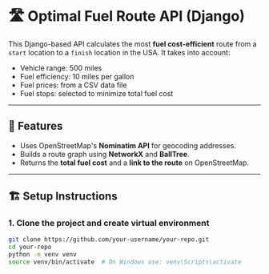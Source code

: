 # 🛣️ Optimal Fuel Route API (Django)

This Django-based API calculates the most **fuel cost-efficient** route from a `start` location to a `finish` location in the USA. It takes into account:

- Vehicle range: 500 miles
- Fuel efficiency: 10 miles per gallon
- Fuel prices: from a CSV data file
- Fuel stops: selected to minimize total fuel cost

---

## 🚀 Features

- Uses OpenStreetMap's **Nominatim API** for geocoding addresses.
- Builds a route graph using **NetworkX** and **BallTree**.
- Returns the **total fuel cost** and a **link to the route** on OpenStreetMap.

---

## 🏗️ Setup Instructions

### 1. Clone the project and create virtual environment

```bash
git clone https://github.com/your-username/your-repo.git
cd your-repo
python -m venv venv
source venv/bin/activate  # On Windows use: venv\Scripts\activate
